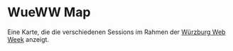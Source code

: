 # WueWW Map

Eine Karte, die die verschiedenen Sessions im Rahmen der
[Würzburg Web Week](https://wueww.de/) anzeigt.
